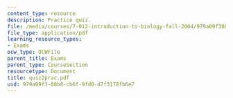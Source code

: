 ```yaml
---
content_type: resource
description: Practice quiz.
file: /media/courses/7-012-introduction-to-biology-fall-2004/979a09f308b8cb6f9fd0d7f3178fb6e7_quiz2prac.pdf
file_type: application/pdf
learning_resource_types:
- Exams
ocw_type: OCWFile
parent_title: Exams
parent_type: CourseSection
resourcetype: Document
title: quiz2prac.pdf
uid: 979a09f3-08b8-cb6f-9fd0-d7f3178fb6e7
---
```

